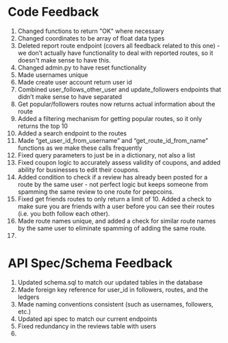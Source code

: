 # Code Feedback

1. Changed functions to return "OK" where necessary
2. Changed coordinates to be array of float data types
3. Deleted report route endpoint (covers all feedback related to this one) - we don’t actually have functionality to deal with reported routes, so it doesn't make sense to have this.
4. Changed admin.py to have reset functionality
5. Made usernames unique
6. Made create user account return user id
7. Combined  user_follows_other_user and update_followers endpoints that didn’t make sense to have separated
8. Get popular/followers routes now returns actual information about the route
9. Added a filtering mechanism for getting popular routes, so it only returns the top 10
10. Added a search endpoint to the routes
11. Made “get_user_id_from_username” and “get_route_id_from_name” functions as we make these calls frequently
12. Fixed query parameters to just be in a dictionary, not also a list
13. Fixed coupon logic to accurately assess validity of coupons, and added ability for businesses to edit their coupons.
14. Added condition to check if a review has already been posted for a route by the same user - not perfect logic but keeps someone from spamming the same review to one route for peepcoins.
15. Fixed get friends routes to only return a limit of 10. Added a check to make sure you are friends with a user before you can see their routes (i.e. you both follow each other).
16. Made route names unique, and added a check for similar route names by the same user to eliminate spamming of adding the same route.
17. 

# API Spec/Schema Feedback

1. Updated schema.sql to match our updated tables in the database
2. Made foreign key reference for user_id in followers, routes, and the ledgers
3. Made naming conventions consistent (such as usernames, followers, etc.)
4. Updated api spec to match our current endpoints
5. Fixed redundancy in the reviews table with users
6. 
